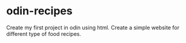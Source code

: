 # odin-recipes
Create my first project in odin using html. 
Create a simple website for different type of food recipes.